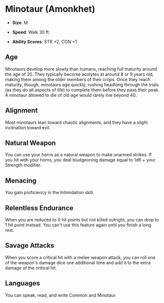 # Minotaur (Amonkhet)


- **Size**: M

- **Speed**: Walk 30 ft.

- **Ability Scores**: STR +2, CON +1

## Age
Minotaurs develop more slowly than humans, reaching full maturity around the age of 20. They typically become acolytes at around 8 or 9 years old, making them among the older members of their crops. Once they reach maturity, though, minotaurs age quickly, rushing headlong through the trials (as they do all aspects of life) to complete them before they pass their peak. A minotaur allowed to die of old age would rarely live beyond 40.

## Alignment
Most minotaurs lean toward chaotic alignments, and they have a slight inclination toward evil.

## Natural Weapon
You can use your horns as a natural weapon to make unarmed strikes. If you hit with your horns, you deal bludgeoning damage equal to 1d6 + your Strength modifier.

## Menacing
You gain proficiency in the Intimidation skill.

## Relentless Endurance
When you are reduced to 0 hit points but not killed outright, you can drop to 1 hit point instead. You can't use this feature again until you finish a long rest.

## Savage Attacks
When you score a critical hit with a melee weapon attack, you can roll one of the weapon's damage dice one additional time and add it to the extra damage of the critical hit.

## Languages
You can speak, read, and write Common and Minotaur.